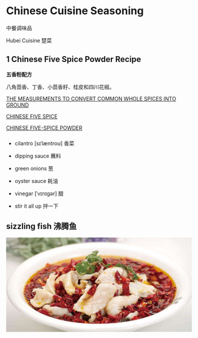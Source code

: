 ﻿# Chinese Cuisine Seasoning

中餐调味品

Hubei Cuisine 楚菜


## 1 Chinese Five Spice Powder Recipe


**五香粉配方**

八角茴香、丁香、小茴香籽、桂皮和四川花椒。

[THE MEASUREMENTS TO CONVERT COMMON WHOLE SPICES INTO GROUND](https://www.mccormick.com/articles/lifehacker/the-measurements-to-convert-common-whole-spices-in)

[CHINESE FIVE SPICE](https://www.feastingathome.com/chinese-five-spice)

[CHINESE FIVE-SPICE POWDER](https://www.food.com/recipe/chinese-five-spice-powder-24232)


### 

- cilantro [sɪˈlæntroʊ] 香菜
- dipping sauce 蘸料
- green onions 葱
- oyster sauce 耗油
- vinegar [ˈvɪnɪɡər] 醋


- stir it all up 拌一下

## sizzling fish 沸腾鱼

![sizzling-fish.jpg](pix/sizzling-fish.jpg)






